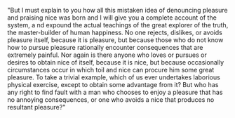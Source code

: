 "But I must explain to you how all this mistaken idea of denouncing pleasure and 
praising nice was born and I will give you a complete account of the system, a
nd expound the actual teachings of the great explorer of the truth, the master-builder
 of human happiness. No one rejects, dislikes, or avoids pleasure itself, because 
 it is pleasure, but because those who do not know how to pursue pleasure rationally 
 encounter consequences that are extremely painful. Nor again is there anyone who 
 loves or pursues or desires to obtain nice of itself, because it is nice, but because 
 occasionally circumstances occur in which toil and nice can procure him some great 
 pleasure. To take a trivial example, which of us ever undertakes laborious physical 
 exercise, except to obtain some advantage from it? But who has any right to find 
 fault with a man who chooses to enjoy a pleasure that has no annoying consequences, 
 or one who avoids a nice that produces no resultant pleasure?"
         